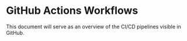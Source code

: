 # GitHub Actions Workflows

This document will serve as an overview of the CI/CD pipelines visible in GitHub.
